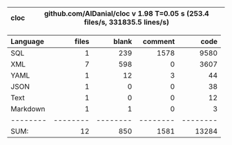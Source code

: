 cloc|github.com/AlDanial/cloc v 1.98  T=0.05 s (253.4 files/s, 331835.5 lines/s)
--- | ---

Language|files|blank|comment|code
:-------|-------:|-------:|-------:|-------:
SQL|1|239|1578|9580
XML|7|598|0|3607
YAML|1|12|3|44
JSON|1|0|0|38
Text|1|0|0|12
Markdown|1|1|0|3
--------|--------|--------|--------|--------
SUM:|12|850|1581|13284
